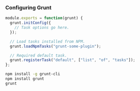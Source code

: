 ### Configuring Grunt ###

``` javascript
module.exports = function(grunt) {
  grunt.initConfig({
    // Task options go here.
  });

  // Load tasks installed from NPM.
  grunt.loadNpmTasks("grunt-some-plugin");

  // Required default task.
  grunt.registerTask("default", ["list", "of", "tasks"]);
};
```

``` bash
npm install -g grunt-cli
npm install grunt
grunt
```

<script type="speaker-notes">
- Create a Gruntfile.js in the root.

</script>

<style scoped>
  @host {
    background-color: #E48632;
    color: #FFF;
  }
</style>

